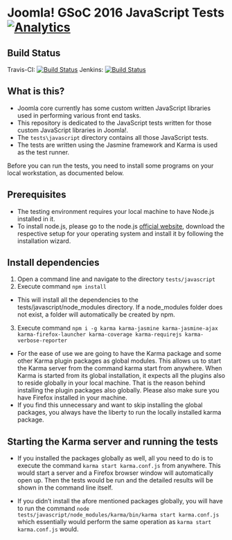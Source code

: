 Joomla! GSoC 2016 JavaScript Tests [![Analytics](https://ga-beacon.appspot.com/UA-544070-3/joomla-cms/readme)](https://github.com/igrigorik/ga-beacon)
====================

Build Status
---------------------
Travis-CI: [![Build Status](https://travis-ci.org/joomla/joomla-cms.svg?branch=staging)](https://travis-ci.org/joomla/joomla-cms)
Jenkins: [![Build Status](http://build.joomla.org/job/cms/badge/icon)](http://build.joomla.org/job/cms/)

What is this?
---------------------
* Joomla core currently has some custom written JavaScript libraries used in performing various front end tasks.
* This repository is dedicated to the JavaScript tests written for those custom JavaScript libraries in Joomla!.
* The `tests\javascript` directory contains all those JavaScript tests.
* The tests are written using the Jasmine framework and Karma is used as the test runner.

Before you can run the tests, you need to install some programs on your local workstation, as documented below.

Prerequisites
---------------------
* The testing environment requires your local machine to have Node.js installed in it.
* To install node.js, please go to the node.js [official website](https://nodejs.org/en/), download the respective setup for your operating system and install it by following the installation wizard.

Install dependencies
---------------------
1. Open a command line and navigate to the directory `tests/javascript`
2. Execute command  `npm install`
  * This will install all the dependencies to the tests/javascript/node_modules directory. If a node_modules folder does not exist, a folder will automatically be created by npm.
3. Execute command `npm i -g karma karma-jasmine karma-jasmine-ajax karma-firefox-launcher karma-coverage karma-requirejs karma-verbose-reporter`
  * For the ease of use we are going to have the Karma package and some other Karma plugin packages as global modules. This allows us to start the Karma server from the command karma start from anywhere. When Karma is started from its global installation, it expects all the plugins also to reside globally in your local machine. That is the reason behind installing the plugin packages also globally. Please also make sure you have Firefox installed in your machine.
  * If you find this unnecessary and want to skip installing the global packages, you always have the liberty to run the locally installed karma package.

Starting the Karma server and running the tests
---------------------
* If you installed the packages globally as well, all you need to do is to execute the command
`karma start karma.conf.js`
from anywhere. This would start a server and a Firefox browser window will automatically open up. Then the tests would be run and the detailed results will be shown in the command line itself.

* If you didn’t install the afore mentioned packages globally, you will have to run the command
`node tests/javascript/node_modules/karma/bin/karma start karma.conf.js`
which essentially would perform the same operation as `karma start karma.conf.js` would.
